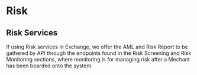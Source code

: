 # Risk
## Risk Services
If using Risk services in Exchange, we offer the AML and Risk Report to be gathered by API through the endpoints found in the Risk Screening and Risk Monitoring sections, where monitoring is for managing risk after a Mechant has been boarded onto the system.
